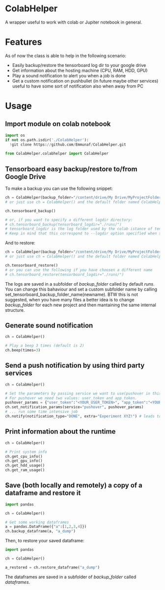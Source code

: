 # ColabHelper
A wrapper useful to work with colab or Jupiter notebook in general.

# Features
As of now the class is able to help in the following scenario:
- Easily backup/restore the tensorboard log dir to your google drive
- Get information about the hosting machine (CPU, RAM, HDD, GPU)
- Play a sound notification to alert you when a job is done
- Get a custom notification on pushbullet (in future maybe other services) useful to have some sort of notification also when away from PC

# Usage
## Import module on colab notebook
```python
import os
if not os.path.isdir('./ColabHelper'):
  !git clone https://github.com/Emmunaf/ColabHelper.git
  
from ColabHelper.colabhelper import ColabHelper
```

## Tensorboard easy backup/restore to/from Google Drive
To make a backup you can use the following snippet:
```python
ch = ColabHelper(backup_folder="/content/drive/My Drive/MyProjectFolder/")
# or just use ch = ColabHelper() and the default folder named ColabHelper will be used.

ch.tensorboard_backup()

# or, if you want to specify a different logdir directory:
# ch.tensorboard_backup(tensorboard_logdir="./runs/")
# tensorboard_logdir is the log folder used by the colab istance of tensorboard. 
# Keep in mind that this correspond to --logdir option specified when starting tensorboard.
```
And to restore:
```python
ch = ColabHelper(backup_folder="/content/drive/My Drive/MyProjectFolder/")
# or just use ch = ColabHelper() and the default folder named ColabHelper will be used.

ch.tensorboard_restore()
# or you can use the following if you have choosen a different name
# ch.tensorboard_restore(tensorboard_logdir="./runs/")
```
The logs are saved in a subfolder of *backup_folder* called by default *runs*.
You can change this bahaviour and set a custom subfolder name by calling set_tensorboard_backup_folder_name(newname).
BTW this is not suggested, when you have many files a better idea is to change *backup_folder* for each new project and then mantaining the same internal structure.
## Generate sound notification
```python
ch = ColabHelper()

# Play a beep 3 times (default is 2)
ch.beep(times=3)
```

## Send a push notification by using third party services
```python
ch = ColabHelper()

# Set the parameters by passing service we want to use(pushover in this example) and the parameters needed for authentication  to the set_notification_params() method.
# For pushover we need two values: user_token and app_token.
pushover_params = {"user_token":"<YOUR_USER_TOKEN>", "app_token":"<YOUR_APP_TOKEN>"}
ch.set_notification_params(service="pushover", pushover_params)
# ... run some time intensive job
ch.notify(notification_type="DONE", extra="Experiment XYZ!") # leads to ->  [<DONE>]\n<Extra>
```

## Print information about the runtime
```python
ch = ColabHelper()

# Print system info
ch.get_cpu_info()
ch.get_gpu_info()
ch.get_hdd_usage()
ch.get_ram_usage()
```

## Save (both locally and remotely) a copy of a dataframe and restore it
```python
import pandas

ch = ColabHelper()

# Get some working dataframes
a = pandas.DataFrame({"a":[1,2,3,4]})
ch.backup_dataframe(a, "a_dump")

```
Then, to restore your saved dataframe:
```python
import pandas

ch = ColabHelper()

a_restored = ch.restore_dataframe("a_dump")
```
The dataframes are saved in a subfolder of *backup_folder* called *dataframes*.
